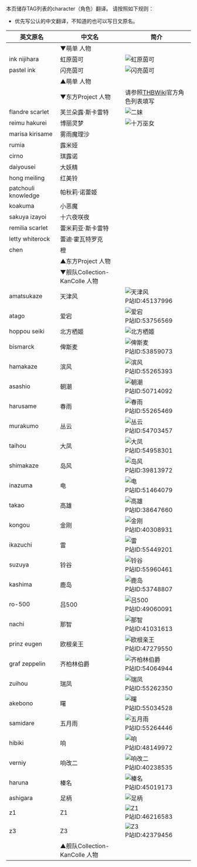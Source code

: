 本页储存TAG列表的character（角色）翻译。
请按照如下规则：
* 优先写公认的中文翻译，不知道的也可以写日文原名。

| 英文原名 | 中文名 | 简介 |
| -------- | ---------------------- | ---------------------------------------- |
| | ▼萌单 人物 | |
| ink nijihara | 虹原茵可 | ![虹原茵可](http://ww3.sinaimg.cn/large/6c84b2d6gw1f361447u84j205k07waac.jpg) |
| pastel ink | 闪亮茵可 | ![闪亮茵可](http://ww3.sinaimg.cn/large/6c84b2d6gw1f36134flq4j205k08674h.jpg) |
| | ▲萌单 人物 | |
| | ▼东方Project 人物 | 请参照[THBWiki](http://thwiki.cc/%E5%AE%98%E6%96%B9%E8%A7%92%E8%89%B2%E5%88%97%E8%A1%A8)官方角色列表填写 |
| flandre scarlet | 芙兰朵露·斯卡雷特 | ![二妹](http://exhentai.org/t/72/3c/723ca0e20e7cbf1b9f83c3a082c37b560de437aa-2602261-1787-2500-jpg_l.jpg) |
| reimu hakurei | 博丽灵梦 | ![十万巫女](https://img.acg.moe/common/thumb/8/87/ShinkirouReimu.jpg/447px-ShinkirouReimu.jpg) |
| marisa kirisame | 雾雨魔理沙 |  |
| rumia | 露米娅 | |
| cirno | 琪露诺 | |
| daiyousei | 大妖精 | |
| hong meiling | 红美铃 | |
| patchouli knowledge | 帕秋莉·诺蕾姬 | |
| koakuma | 小恶魔 | |
| sakuya izayoi | 十六夜咲夜 | |
| remilia scarlet | 蕾米莉亚·斯卡雷特 | |
| letty whiterock | 蕾迪·霍瓦特罗克 | |
| chen | 橙 | |
| | ▲东方Project 人物 | |
| | ▼舰队Collection-KanColle 人物 | |
| amatsukaze | 天津风 | ![天津风](https://img.acg.moe/common/thumb/d/d2/45137996_p0.jpg/250px-45137996_p0.jpg)<br />P站ID:45137996 |
| atago | 爱宕 | ![爱宕](https://img.acg.moe/common/thumb/c/c3/53756569_p0.png/250px-53756569_p0.png)<br />P站ID:53756569 |
| hoppou seiki | 北方栖姬 | ![北方栖姬](https://img.acg.moe/common/thumb/3/39/45296786_2.jpg/250px-45296786_2.jpg) |
| bismarck | 俾斯麦 | ![俾斯麦](https://img.acg.moe/common/thumb/3/33/53859073_p0.jpg/250px-53859073_p0.jpg)<br />P站ID:53859073 |
| hamakaze | 滨风 | ![滨风](https://img.acg.moe/common/thumb/e/ef/55265393_p0_master1200.jpg/250px-55265393_p0_master1200.jpg)<br />P站ID:55265393 |
| asashio | 朝潮 | ![朝潮](https://img.acg.moe/common/thumb/b/bb/50714092_p0.jpg/250px-50714092_p0.jpg)<br />P站ID:50714092 |
| harusame | 春雨 | ![春雨](https://img.acg.moe/common/thumb/2/2e/55265469_p0.jpg/250px-55265469_p0.jpg)<br />P站ID:55265469 |
| murakumo | 丛云 | ![丛云](https://img.acg.moe/common/thumb/6/62/54703457_p0.png/250px-54703457_p0.png)<br />P站ID:54703457 |
| taihou | 大凤 | ![大凤](https://img.acg.moe/common/thumb/3/31/54958301_p0_master1200.jpg/250px-54958301_p0_master1200.jpg)<br />P站ID:54958301 |
| shimakaze | 岛风 | ![岛风](https://img.acg.moe/common/thumb/0/00/KanShimakaze.jpg/250px-KanShimakaze.jpg)<br />P站ID:39813972 |
| inazuma | 电 | ![电](https://img.acg.moe/common/thumb/b/bd/51464079.jpg/250px-51464079.jpg)<br />P站ID:51464079 |
| takao | 高雄 | ![高雄](https://img.acg.moe/common/thumb/8/87/38647660_p0.jpg/250px-38647660_p0.jpg)<br />P站ID:38647660 |
| kongou | 金刚 | ![金刚](https://img.acg.moe/common/thumb/7/7b/%E9%87%91%E5%88%9A12222.jpg/250px-%E9%87%91%E5%88%9A12222.jpg)<br />P站ID:40308931 |
| ikazuchi | 雷 | ![雷](https://img.acg.moe/common/thumb/2/23/55449201_p0.png/250px-55449201_p0.png)<br />P站ID:55449201 |
| suzuya | 铃谷 | ![铃谷](https://img.acg.moe/common/thumb/a/a0/55960461_p0_master1200.jpg/250px-55960461_p0_master1200.jpg)<br />P站ID:55960461 |
| kashima | 鹿岛 | ![鹿岛](https://img.acg.moe/common/thumb/a/a4/53748807.jpg/250px-53748807.jpg)<br />P站ID:53748807 |
| ro-500 | 吕500 | ![吕500](https://img.acg.moe/common/thumb/0/01/%E5%90%95500.jpg/250px-%E5%90%95500.jpg)<br />P站ID:49060091 |
| nachi | 那智 | ![那智](https://img.acg.moe/common/thumb/6/64/41031613_p0.jpg/250px-41031613_p0.jpg)<br />P站ID:41031613 |
| prinz eugen | 欧根亲王 | ![欧根亲王](https://img.acg.moe/common/thumb/9/93/47279550_p0.png/250px-47279550_p0.png)<br />P站ID:47279550 |
| graf zeppelin | 齐柏林伯爵 | ![齐柏林伯爵](https://img.acg.moe/common/thumb/6/64/54064944_p0.jpg/250px-54064944_p0.jpg)<br />P站ID:54064944 |
| zuihou | 瑞凤 | ![瑞凤](https://img.acg.moe/common/thumb/f/fd/55262350_p0.jpg/250px-55262350_p0.jpg)<br />P站ID:55262350 |
| akebono | 曙 | ![曙](https://img.acg.moe/common/thumb/5/5c/55034528_p0.jpg/250px-55034528_p0.jpg)<br />P站ID:55034528 |
| samidare | 五月雨 | ![五月雨](https://img.acg.moe/common/thumb/9/9b/55264446_p0.png/250px-55264446_p0.png)<br />P站ID:55264446 |
| hibiki | 响 | ![响](https://img.acg.moe/common/thumb/7/76/48149972_p0.png/250px-48149972_p0.png)<br />P站ID:48149972 |
| verniy | 响改二 | ![响改二](https://img.acg.moe/common/thumb/3/3d/40238535_p0.jpg/250px-40238535_p0.jpg)<br />P站ID:40238535 |
| haruna | 榛名 | ![榛名](https://img.acg.moe/common/thumb/5/52/45019173_p0.jpg/250px-45019173_p0.jpg)<br />P站ID:45019173 |
| ashigara | 足柄 | ![足柄](https://img.acg.moe/common/thumb/6/69/52960554_p2_master1200.jpg/250px-52960554_p2_master1200.jpg) |
| z1 | Z1 | ![Z1](https://img.acg.moe/common/thumb/5/53/46216583_p0.jpg/250px-46216583_p0.jpg)<br />P站ID:46216583 |
| z3 | Z3 | ![Z3](https://img.acg.moe/common/thumb/8/88/42379456.jpg/250px-42379456.jpg)<br />P站ID:42379456 |
| | ▲舰队Collection-KanColle 人物 | |